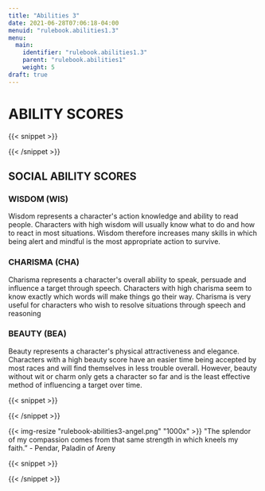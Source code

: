 ```yaml
---
title: "Abilities 3"
date: 2021-06-28T07:06:18-04:00
menuid: "rulebook.abilities1.3"
menu:
  main:
    identifier: "rulebook.abilities1.3"
    parent: "rulebook.abilities1"
    weight: 5
draft: true
---
```


# ABILITY SCORES

{{< snippet >}}<div class="bookpage-columns"><div class="bookpage-column">{{< /snippet >}}

## SOCIAL ABILITY SCORES

### WISDOM (WIS)
Wisdom represents a character's action knowledge and ability to read people.
Characters with high wisdom will usually know what to do and how to react in
most situations. Wisdom therefore increases many skills in which being alert
and mindful is the most appropriate action to survive.

### CHARISMA (CHA)
Charisma represents a character's overall ability to speak, persuade and
influence a target through speech. Characters with high charisma seem to know
exactly which words will make things go their way. Charisma is very useful for
characters who wish to resolve situations through speech and reasoning

### BEAUTY (BEA)
Beauty represents a character's physical attractiveness and elegance.
Characters with a high beauty score have an easier time being accepted by most
races and will find themselves in less trouble overall. However, beauty without
wit or charm only gets a character so far and is the least effective method of
influencing a target over time.

{{< snippet >}}</div><div class="bookpage-column">{{< /snippet >}}

{{< img-resize "rulebook-abilities3-angel.png" "1000x" >}}
"The splendor of my compassion comes from that same strength
in which kneels my faith.” - Pendar, Paladin of Areny

{{< snippet >}}</div></div>{{< /snippet >}}


